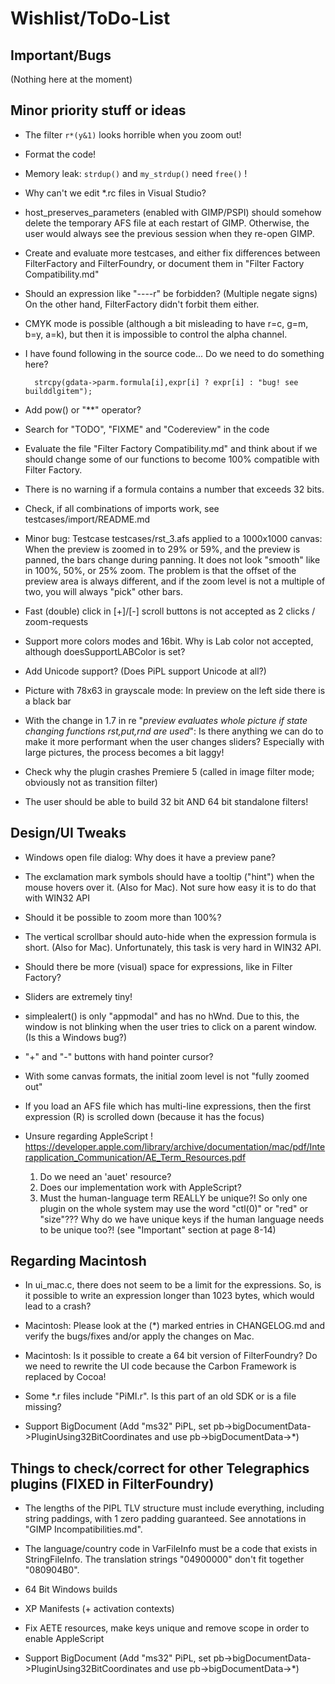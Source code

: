 
Wishlist/ToDo-List
==================

Important/Bugs
--------------

(Nothing here at the moment)


Minor priority stuff or ideas
-----------------------------

* The filter `r*(y&1)` looks horrible when you zoom out!

* Format the code!

* Memory leak: `strdup()` and `my_strdup()` need `free()` !

* Why can't we edit *.rc files in Visual Studio?

* host_preserves_parameters (enabled with GIMP/PSPI) should somehow delete the temporary AFS file at each restart of GIMP. Otherwise, the user would always see the previous session when they re-open GIMP.

* Create and evaluate more testcases, and either fix differences between FilterFactory and FilterFoundry, or document them in "Filter Factory Compatibility.md"

* Should an expression like "----r" be forbidden? (Multiple negate signs) On the other hand, FilterFactory didn't forbit them either.
  
* CMYK mode is possible (although a bit misleading to have r=c, g=m, b=y, a=k), but then it is impossible to control the alpha channel.

* I have found following in the source code... Do we need to do something here?

        strcpy(gdata->parm.formula[i],expr[i] ? expr[i] : "bug! see builddlgitem");

* Add pow() or "**" operator?

* Search for "TODO", "FIXME" and "Codereview" in the code

* Evaluate the file "Filter Factory Compatibility.md" and think about if we should change some of our functions to become 100% compatible with Filter Factory.

* There is no warning if a formula contains a number that exceeds 32 bits.

* Check, if all combinations of imports work, see testcases/import/README.md

* Minor bug: Testcase testcases/rst_3.afs applied to a 1000x1000 canvas: When the preview is zoomed in to 29% or 59%, and the preview is panned, the bars change during panning. It does not look "smooth" like in 100%, 50%, or 25% zoom. The problem is that the offset of the preview area is always different, and if the zoom level is not a multiple of two, you will always "pick" other bars.

* Fast (double) click in [+]/[-] scroll buttons is not accepted as 2 clicks / zoom-requests

* Support more colors modes and 16bit. Why is Lab color not accepted, although doesSupportLABColor is set?

* Add Unicode support? (Does PiPL support Unicode at all?)

* Picture with 78x63 in grayscale mode: In preview on the left side there is a black bar

* With the change in 1.7 in re "*preview evaluates whole picture if state changing functions rst,put,rnd are used*": Is there anything we can do to make it more performant when the user changes sliders? Especially with large pictures, the process becomes a bit laggy!

* Check why the plugin crashes Premiere 5 (called in image filter mode; obviously not as transition filter)

* The user should be able to build 32 bit AND 64 bit standalone filters!


Design/UI Tweaks
----------------

* Windows open file dialog: Why does it have a preview pane?

* The exclamation mark symbols should have a tooltip ("hint") when the mouse hovers over it. (Also for Mac). Not sure how easy it is to do that with WIN32 API

* Should it be possible to zoom more than 100%?

* The vertical scrollbar should auto-hide when the expression formula is short. (Also for Mac). Unfortunately, this task is very hard in WIN32 API.

* Should there be more (visual) space for expressions, like in Filter Factory?

* Sliders are extremely tiny!

* simplealert() is only "appmodal" and has no hWnd. Due to this, the window is not blinking when the user tries to click on a parent window. (Is this a Windows bug?)

* "+" and "-" buttons with hand pointer cursor?

* With some canvas formats, the initial zoom level is not "fully zoomed out"

* If you load an AFS file which has multi-line expressions, then the first expression (R) is scrolled down (because it has the focus)

* Unsure regarding AppleScript !
	https://developer.apple.com/library/archive/documentation/mac/pdf/Interapplication_Communication/AE_Term_Resources.pdf
	1. Do we need an 'auet' resource?
	2. Does our implementation work with AppleScript?
	3. Must the human-language term REALLY be unique?! So only one plugin on the whole system may use the word "ctl(0)" or "red" or "size"??? Why do we have unique keys if the human language needs to be unique too?!  (see "Important" section at page 8-14)


Regarding Macintosh
-------------------

* In ui_mac.c, there does not seem to be a limit for the expressions. So, is it possible to write an expression longer than 1023 bytes, which would lead to a crash?

* Macintosh: Please look at the (*) marked entries in CHANGELOG.md and verify the bugs/fixes and/or apply the changes on Mac.

* Macintosh: Is it possible to create a 64 bit version of FilterFoundry? Do we need to rewrite the UI code because the Carbon Framework is replaced by Cocoa!

* Some *.r files include "PiMI.r". Is this part of an old SDK or is a file missing?

* Support BigDocument (Add "ms32" PiPL, set pb->bigDocumentData->PluginUsing32BitCoordinates and use pb->bigDocumentData->*)


Things to check/correct for other Telegraphics plugins (FIXED in FilterFoundry)
------------------------------------------------------

* The lengths of the PIPL TLV structure must include everything, including string paddings, with 1 zero padding guaranteed. See annotations in "GIMP Incompatibilities.md".

* The language/country code in VarFileInfo must be a code that exists in StringFileInfo. The translation strings "04900000" don't fit together "080904B0".

* 64 Bit Windows builds

* XP Manifests (+ activation contexts)

* Fix AETE resources, make keys unique and remove scope in order to enable AppleScript

* Support BigDocument (Add "ms32" PiPL, set pb->bigDocumentData->PluginUsing32BitCoordinates and use pb->bigDocumentData->*)
